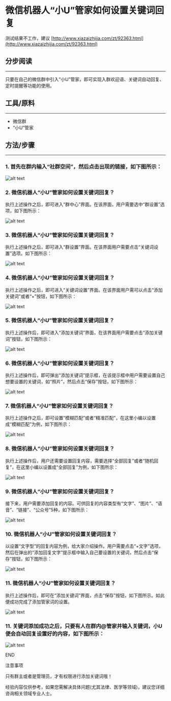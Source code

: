 # 微信机器人“小U”管家如何设置关键词回复


测试结果不工作，建议
[http://www.xiazaizhijia.com/zt/92363.html](http://www.xiazaizhijia.com/zt/92363.html)


## 分步阅读

---

只要在自己的微信群中引入“小U”管家，即可实现入群欢迎语、关键词自动回复、定时提醒等功能的使用。

## 工具/原料

---

- 微信群
- “小U”管家


## 方法/步骤

---

### 1. 首先在群内输入“社群空间”，然后点击出现的链接，如下图所示：

![alt text][logo1]

[logo1]: 1.png "Logo Title Text 2"

### 2. 微信机器人“小U”管家如何设置关键词回复？

执行上述操作之后，即可进入“群中心”界面。在该界面，用户需要选中“群设置”选项，如下图所示：

![alt text][logo2]

[logo2]: 2.png "Logo Title Text 2"

### 3. 微信机器人“小U”管家如何设置关键词回复？

执行上述操作之后，即可进入“群设置”界面。在该界面用户需要点击“关键词设置”选项。如下图所示：

![alt text][logo3]

[logo3]: 3.png "Logo Title Text 2"

### 4. 微信机器人“小U”管家如何设置关键词回复？

执行上述操作之后，即可进入“关键词设置”界面。在该界面用户需可以点击“添加关键词”或者“+”按钮，如下图所示：

![alt text][logo4]

[logo4]: 4.png "Logo Title Text 2"

### 5. 微信机器人“小U”管家如何设置关键词回复？

执行上述操作后，即可进入“添加关键词”界面，在该界面用户需要点击“添加关键词”按钮，如下图所示：

![alt text][logo5]

[logo5]: 5.png "Logo Title Text 2"

### 6. 微信机器人“小U”管家如何设置关键词回复？

执行上述操作后，即可弹出“添加关键词”提示框，在该提示框中用户需要设置自己想要设置的关键词，如“照片”，然后点击“保存”按钮，如下图所示：

![alt text][logo6]

[logo6]: 6.png "Logo Title Text 2"

### 7. 微信机器人“小U”管家如何设置关键词回复？

执行上述操作之后，即可设置“模糊匹配”或者“精准匹配”，在这里小编以设置成“模糊匹配”为例，如下图所示：

![alt text][logo7]

[logo7]: 7.png "Logo Title Text 2"

### 8. 微信机器人“小U”管家如何设置关键词回复？

执行上述操作后，用户还需要设置回复内容，需要选择“全部回复”或者“随机回复”，在这里小编以设置成“全部回复”为例，如下图所示：

![alt text][logo8]

[logo8]: 8.png "Logo Title Text 2"

### 9. 微信机器人“小U”管家如何设置关键词回复？

接下来，用户需要添加回复的内容。可供回复的内容类型有“文字”、“图片”、“语音”、“链接”、“公众号”5种，如下图所示：

![alt text][logo9]

[logo9]: 9.png "Logo Title Text 2"

### 10. 微信机器人“小U”管家如何设置关键词回复？


以设置“文字型”的回复内容为例，给大家介绍操作。用户需要点击“+文字”选项，然后在弹出的“添加回复文字”提示框中输入自己要设置的关键词，然后点击“保存”按钮，如下图所示：

![alt text][logo10]

[logo10]: 10.png "Logo Title Text 2"

### 11. 微信机器人“小U”管家如何设置关键词回复？

执行上述操作后，即可在“添加关键词”界面，点击“保存”按钮，如下图所示。如此便成功完成了添加管家词的设置。

![alt text][logo11]

[logo11]: 11.png "Logo Title Text 2"


### 11. 关键词添加成功之后，只要有人在群内@管家并输入关键词，小U便会自动回复设置好的内容，如下图所示：

![alt text][logo12]

[logo12]: 12.png "Logo Title Text 2"

END

注意事项

只有群主或者是管理员，才有权限进行添加关键词哦！

经验内容仅供参考，如果您需解决具体问题(尤其法律、医学等领域)，建议您详细咨询相关领域专业人士。